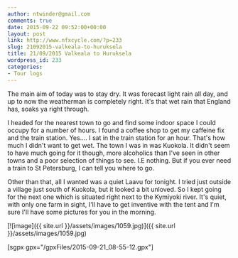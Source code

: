 ```yaml
---
author: ntwinder@gmail.com
comments: true
date: 2015-09-22 09:52:00+00:00
layout: post
link: http://www.nfxcycle.com/?p=233
slug: 21092015-valkeala-to-huruksela
title: 21/09/2015 Valkeala to Huruksela
wordpress_id: 233
categories:
- Tour logs
---
```


The main aim of today was to stay dry. It was forecast light rain all day, and up to now the weatherman is completely right. It's that wet rain that England has, soaks ya right through. 

I headed for the nearest town to go and find some indoor space I could occupy for a number of hours. I found a coffee shop to get my caffeine fix and the train station. Yes.... I sat in the train station for an hour. That's how much I didn't want to get wet. The town I was in was Kuokola. It didn't seem to have much going for it though, more alcoholics than I've seen in other towns and a poor selection of things to see. I.E nothing. But if you ever need a train to St Petersburg, I can tell you where to go. 

Other than that, all I wanted was a quiet Laavu for tonight. I tried just outside a village just south of Kuokola, but it looked a bit unloved. So I kept going for the next one which is situated right next to the Kymiyoki river. It's quiet, with only one farm in sight, I'll have to get inventive with the tent and I'm sure I'll have some pictures for you in the morning. 

[![image]({{ site.url }}/assets/images/1059.jpg)]({{ site.url }}/assets/images/1059.jpg)



[sgpx gpx="/gpxFiles/2015-09-21_08-55-12.gpx"]
